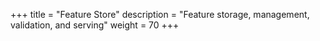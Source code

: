+++
title = "Feature Store"
description = "Feature storage, management, validation, and serving"
weight = 70
+++
